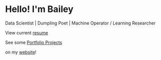 # Hello! I'm Bailey

Data Scientist | Dumpling Poet | Machine Operator / Learning Researcher

<!-- RECRUITERS CLICK [HERE](data/Bailey_Resume_2025.pdf) 
have fun with it; make it say this when moused over?????????-->

View current [resume](data/Bailey_Resume_2025.pdf)
<!-- View my current Data Scientist [resume](path/to/your/resume.pdf)

and others??
 -->

<!-- Read some [poetry](data/Trauma_Dumpling.pdf)? 
if trauma dumpling loses-->

See some [Portfolio Projects](https://b-ai-ley.github.io/)
<!-- and [College Project Demos](https://b-ai-ley.github.io/portfolio/demos)  -->
on my [website](https://b-ai-ley.github.io/)!

<!--
**b-ai-ley/b-ai-ley** is a ✨ _special_ ✨ repository because its `README.md` (this file) appears on your GitHub profile.

Here are some ideas to get you started:

- 🔭 I’m currently working on ...
- 🌱 I’m currently learning ...
- 👯 I’m looking to collaborate on ...
- 🤔 I’m looking for help with ...
- 💬 Ask me about ...
- 📫 How to reach me: ...
- 😄 Pronouns: ...
- ⚡ Fun fact: ...
-->
